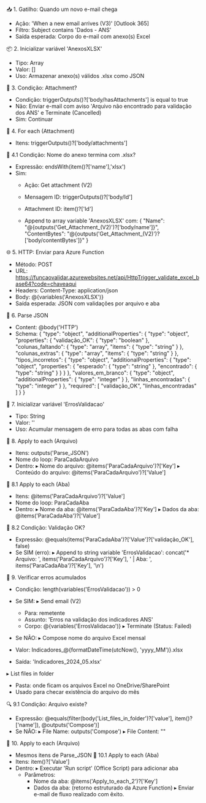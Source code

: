 📥 1. Gatilho: Quando um novo e-mail chega
- Ação: 'When a new email arrives (V3)' [Outlook 365]
- Filtro: Subject contains 'Dados - ANS'
- Saída esperada: Corpo do e-mail com anexo(s) Excel

📦 2. Inicializar variável 'AnexosXLSX'
- Tipo: Array
- Valor: []
- Uso: Armazenar anexo(s) válidos .xlsx como JSON

📁 3. Condição: Attachment?
- Condição: triggerOutputs()?['body/hasAttachments'] is equal to true
- Não: Enviar e-mail com aviso 'Arquivo não encontrado para validação dos ANS' e Terminate (Cancelled)
- Sim: Continuar

🔁 4. For each (Attachment)
- Itens: triggerOutputs()?['body/attachments']

🧪 4.1 Condição: Nome do anexo termina com .xlsx?
- Expressão: endsWith(item()?['name'],'xlsx')
- Sim:
  - Ação: Get attachment (V2)
  - Mensagem ID: triggerOutputs()?['body/Id']
  - Attachment ID: item()?['Id']

  - Append to array variable 'AnexosXLSX' com:
    {
       "Name": "@{outputs('Get_Attachment_(V2)')?['body/name']}",
       "ContentBytes": "@{outputs('Get_Attachment_(V2)')?['body/contentBytes']}"
    }

🌐 5. HTTP: Enviar para Azure Function
- Método: POST
- URL: https://funcaovalidar.azurewebsites.net/api/HttpTrigger_validate_excel_base64?code=chaveaqui
- Headers: Content-Type: application/json
- Body: @{variables('AnexosXLSX')}
- Saída esperada: JSON com validações por arquivo e aba

🧾 6. Parse JSON
- Content: @body('HTTP')
- Schema: 
{
    "type": "object",
    "additionalProperties": {
        "type": "object",
        "properties": {
            "validação_OK": {
                "type": "boolean"
            },
            "colunas_faltando": {
                "type": "array",
                "items": {
                    "type": "string"
                }
            },
            "colunas_extras": {
                "type": "array",
                "items": {
                    "type": "string"
                }
            },
            "tipos_incorretos": {
                "type": "object",
                "additionalProperties": {
                    "type": "object",
                    "properties": {
                        "esperado": {
                            "type": "string"
                        },
                        "encontrado": {
                            "type": "string"
                        }
                    }
                }
            },
            "valores_em_branco": {
                "type": "object",
                "additionalProperties": {
                    "type": "integer"
                }
            },
            "linhas_encontradas": {
                "type": "integer"
            }
        },
        "required": [
            "validação_OK",
            "linhas_encontradas"
        ]
    }
}

📁 7. Inicializar variável 'ErrosValidacao'
- Tipo: String
- Valor: ''
- Uso: Acumular mensagem de erro para todas as abas com falha

🔁 8. Apply to each (Arquivo)
- Itens: outputs('Parse_JSON')
- Nome do loop: ParaCadaArquivo
- Dentro:
  ▸ Nome do arquivo: @items('ParaCadaArquivo')?['Key']
  ▸ Conteúdo do arquivo: @items('ParaCadaArquivo')?['Value']

🔁 8.1 Apply to each (Aba)
- Itens: @items('ParaCadaArquivo')?['Value']
- Nome do loop: ParaCadaAba
- Dentro:
  ▸ Nome da aba: @items('ParaCadaAba')?['Key']
  ▸ Dados da aba: @items('ParaCadaAba')?['Value']

🔎 8.2 Condição: Validação OK?
- Expressão: @equals(items('ParaCadaAba')?['Value']?['validação_OK'], false)
- Se SIM (erro):
  ▸ Append to string variable 'ErrosValidacao':
    concat('* Arquivo: ', items('ParaCadaArquivo')?['Key'], ' | Aba: ', items('ParaCadaAba')?['Key'], '\n')

📌 9. Verificar erros acumulados
- Condição: length(variables('ErrosValidacao')) > 0
- Se SIM:
  ▸ Send email (V2)
    - Para: remetente
    - Assunto: 'Erros na validação dos indicadores ANS'
    - Corpo: @{variables('ErrosValidacao')}
  ▸ Terminate (Status: Failed)

- Se NÃO:
▸ Compose nome do arquivo Excel mensal
- Valor: Indicadores_@{formatDateTime(utcNow(), 'yyyy_MM')}.xlsx
- Saída: 'Indicadores_2024_05.xlsx'

▸  List files in folder
- Pasta: onde ficam os arquivos Excel no OneDrive/SharePoint
- Usado para checar existência do arquivo do mês

🔍 9.1 Condição: Arquivo existe?
- Expressão: @equals(filter(body('List_files_in_folder')?['value'], item()?['name']), @outputs('Compose')]
- Se NÃO:
  ▸ File Name: outputs('Compose')
  ▸ File Content: ""

🔁 10. Apply to each (Arquivo)
- Mesmos itens de Parse_JSON
🔁 10.1 Apply to each (Aba)
- Itens: item()?['Value']
- Dentro:
  ▸ Executar 'Run script' (Office Script) para adicionar aba
    - Parâmetros:
      - Nome da aba: @items('Apply_to_each_2')?['Key']
      - Dados da aba: (retorno estruturado da Azure Function)
  ▸ Enviar e-mail de fluxo realizado com êxito.
